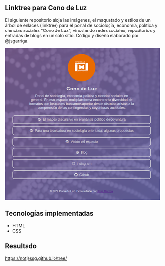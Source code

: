 ## Linktree para Cono de Luz
El siguiente repositorio aloja las imágenes, el maquetado y estilos de un árbol de enlaces (linktree) para el portal de sociología, economía, política y ciencias sociales "Cono de Luz", vinculando redes sociales, repositorios y entradas de blogs en un solo sitio. Código y diseño elaborado por [@jsgarriga](https://github.com/jsgarriga).

![img](./images/example.png)

## Tecnologías implementadas
- HTML
- CSS

## Resultado
https://notjessg.github.io/tree/
